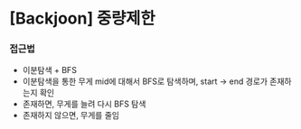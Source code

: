 # [Backjoon] 중량제한

### 접근법

-   이분탐색 + BFS
-   이분탐색을 통한 무게 mid에 대해서 BFS로 탐색하며, start -> end 경로가 존재하는지 확인
-   존재하면, 무게를 늘려 다시 BFS 탐색
-   존재하지 않으면, 무게를 줄임
